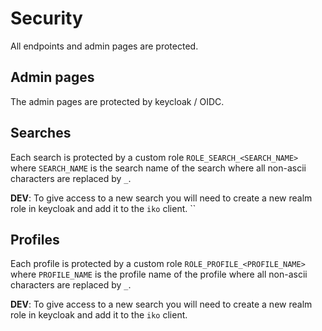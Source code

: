 # Security

All endpoints and admin pages are protected.

## Admin pages

The admin pages are protected by keycloak / OIDC.

## Searches

Each search is protected by a custom role `ROLE_SEARCH_<SEARCH_NAME>` where `SEARCH_NAME` is the search name of the search
where all non-ascii characters are replaced by `_`. 

**DEV**: To give access to a new search you will need to create a new realm role in keycloak and add it to the `iko` client.
``
## Profiles 

Each profile is protected by a custom role `ROLE_PROFILE_<PROFILE_NAME>` where `PROFILE_NAME` is the profile name of the 
profile where all non-ascii characters are replaced by `_`.

**DEV**: To give access to a new search you will need to create a new realm role in keycloak and add it to the `iko` client.
